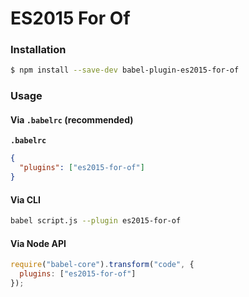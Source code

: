 # ES2015 For Of

### Installation

```sh
$ npm install --save-dev babel-plugin-es2015-for-of
```

### Usage

#### Via `.babelrc` (recommended)

**`.babelrc`**

```json
{
  "plugins": ["es2015-for-of"]
}
```

#### Via CLI

```sh
babel script.js --plugin es2015-for-of
```

#### Via Node API

```js
require("babel-core").transform("code", {
  plugins: ["es2015-for-of"]
});
```
